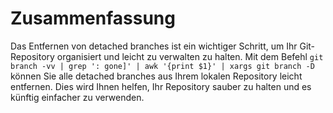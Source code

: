# Zusammenfassung

Das Entfernen von detached branches ist ein wichtiger Schritt, um Ihr Git-Repository organisiert und leicht zu verwalten zu halten. Mit dem Befehl `git branch -vv | grep ': gone]' | awk '{print $1}' | xargs git branch -D` können Sie alle detached branches aus Ihrem lokalen Repository leicht entfernen. Dies wird Ihnen helfen, Ihr Repository sauber zu halten und es künftig einfacher zu verwenden.
